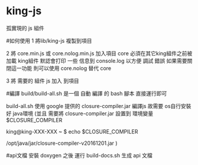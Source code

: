 # king-js
孤實現的 js 組件

#如何使用
1 將lib/king-js 複製到項目

2 將 core.min.js 或 core.nolog.min.js 加入項目 core 必須在其它king組件之前被加載
  king組件 默認會打印 一些 信息到 console.log 以方便 調試 錯誤 如果需要關閉這一功能 則可以使用 core.nolog 替代 core
  
3 將 需要的 組件 js 加入 到項目

#編譯
build/build-all.sh 是一個 自動 編譯 的 bash 腳本 直接運行即可

build-all.sh 使用 google 提供的 closure-compiler.jar 編譯js 故需要 os自行安裝 好 java環境
(並且 需要將 closure-compiler.jar 設置到 環境變量 $CLOSURE_COMPILER

king@king-XXX-XXX ~ $ echo $CLOSURE_COMPILER

/opt/java/jar/closure-compiler-v20161201.jar
)

#api文檔
安裝 doxygen 之後 運行 build-docs.sh 生成 api 文檔
